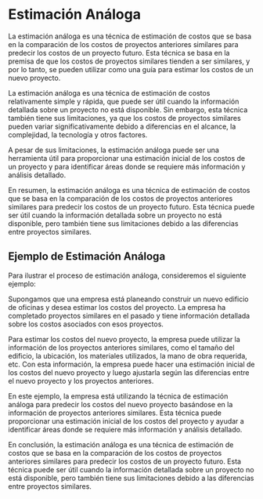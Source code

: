 # Estimación Análoga

La estimación análoga es una técnica de estimación de costos que se basa en la comparación de los costos de proyectos
anteriores similares para predecir los costos de un proyecto futuro. Esta técnica se basa en la premisa de que los
costos de proyectos similares tienden a ser similares, y por lo tanto, se pueden utilizar como una guía para estimar
los costos de un nuevo proyecto.

La estimación análoga es una técnica de estimación de costos relativamente simple y rápida, que puede ser útil cuando
la información detallada sobre un proyecto no está disponible. Sin embargo, esta técnica también tiene sus limitaciones,
ya que los costos de proyectos similares pueden variar significativamente debido a diferencias en el alcance, la
complejidad, la tecnología y otros factores.

A pesar de sus limitaciones, la estimación análoga puede ser una herramienta útil para proporcionar una estimación
inicial de los costos de un proyecto y para identificar áreas donde se requiere más información y análisis detallado.

En resumen, la estimación análoga es una técnica de estimación de costos que se basa en la comparación de los costos de
proyectos anteriores similares para predecir los costos de un proyecto futuro. Esta técnica puede ser útil cuando la
información detallada sobre un proyecto no está disponible, pero también tiene sus limitaciones debido a las diferencias
entre proyectos similares.

## Ejemplo de Estimación Análoga

Para ilustrar el proceso de estimación análoga, consideremos el siguiente ejemplo:

Supongamos que una empresa está planeando construir un nuevo edificio de oficinas y desea estimar los costos del
proyecto. La empresa ha completado proyectos similares en el pasado y tiene información detallada sobre los costos
asociados con esos proyectos.

Para estimar los costos del nuevo proyecto, la empresa puede utilizar la información de los proyectos anteriores
similares, como el tamaño del edificio, la ubicación, los materiales utilizados, la mano de obra requerida, etc. Con
esta información, la empresa puede hacer una estimación inicial de los costos del nuevo proyecto y luego ajustarla
según las diferencias entre el nuevo proyecto y los proyectos anteriores.

En este ejemplo, la empresa está utilizando la técnica de estimación análoga para predecir los costos del nuevo proyecto
basándose en la información de proyectos anteriores similares. Esta técnica puede proporcionar una estimación inicial
de los costos del proyecto y ayudar a identificar áreas donde se requiere más información y análisis detallado.

En conclusión, la estimación análoga es una técnica de estimación de costos que se basa en la comparación de los costos
de proyectos anteriores similares para predecir los costos de un proyecto futuro. Esta técnica puede ser útil cuando la
información detallada sobre un proyecto no está disponible, pero también tiene sus limitaciones debido a las diferencias
entre proyectos similares.